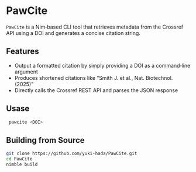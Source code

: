# PawCite

 `PawCite` is a Nim‑based CLI tool that retrieves metadata from the Crossref API using a DOI and generates a concise citation string.

 ## Features
 - Output a formatted citation by simply providing a DOI as a command‑line argument  
- Produces shortened citations like “Smith J. et al., Nat. Biotechnol. (2025)”  
- Directly calls the Crossref REST API and parses the JSON response

## Usase

```bash
 pawcite <DOI>
```


## Building from Source

```bash
git clone https://github.com/yuki-hada/PawCite.git
cd PawCite
nimble build
```
